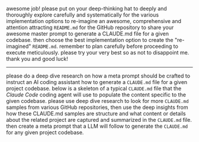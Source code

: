 awesome job! please put on your deep-thinking hat to deeply and thoroughly explore carefully and systematically for the various implementation options to re-imagine an awesome, comprehensive and attention attracting `README.md` for the GitHub repository to share your awesome master prompt to generate a CLAUDE.md file for a given codebase. then choose the best implementation option to create the "re-imagined" `README.md`. remember to plan carefully before proceeding to execute meticulously. please try your very best so as not to disappoint me. thank you and good luck!

---
please do a deep dive research on how a meta prompt should be crafted to instruct an AI coding assistant how to generate a `CLAUDE.md` file for a given project codebase. below is a skeleton of a typical `CLAUDE.md` file that the *Claude Code* coding agent will use to populate the content specific to the given codebase. please use deep dive research to look for more `CLAUDE.md` samples from various GitHub repositories, then use the deep insights from how these CLAUDE.md samples are structure and what content or details about the related project are captured and summarized in the `CLAUDE.md` file. then create a meta prompt that a LLM will follow to generate the `CLAUDE.md` for any given project codebase.
